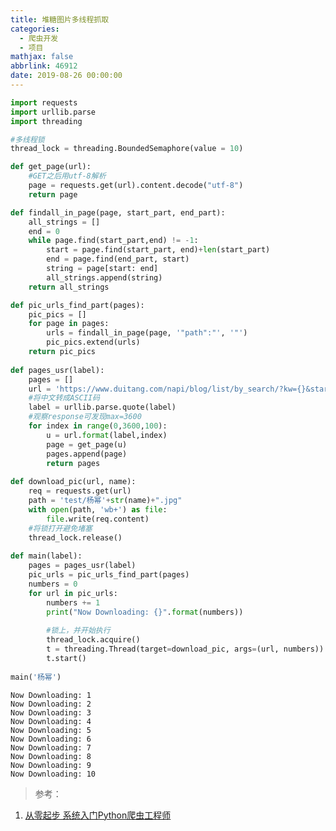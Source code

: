 ```yaml
---
title: 堆糖图片多线程抓取
categories:
  - 爬虫开发
  - 项目
mathjax: false
abbrlink: 46912
date: 2019-08-26 00:00:00
---
```



```python
import requests
import urllib.parse
import threading

#多线程锁
thread_lock = threading.BoundedSemaphore(value = 10)

def get_page(url):
    #GET之后用utf-8解析
    page = requests.get(url).content.decode("utf-8")
    return page

def findall_in_page(page, start_part, end_part):
    all_strings = []
    end = 0
    while page.find(start_part,end) != -1:
        start = page.find(start_part, end)+len(start_part)
        end = page.find(end_part, start)
        string = page[start: end]
        all_strings.append(string)
    return all_strings

def pic_urls_find_part(pages):
    pic_pics = []
    for page in pages:
        urls = findall_in_page(page, '"path":"', '"')
        pic_pics.extend(urls)
    return pic_pics
    
def pages_usr(label):
    pages = []
    url = 'https://www.duitang.com/napi/blog/list/by_search/?kw={}&start={}&limit=1000'
    #将中文转成ASCII码
    label = urllib.parse.quote(label)
    #观察response可发现max=3600
    for index in range(0,3600,100):
        u = url.format(label,index)
        page = get_page(u)
        pages.append(page)
        return pages
        
def download_pic(url, name):
    req = requests.get(url)
    path = 'test/杨幂'+str(name)+".jpg"
    with open(path, 'wb+') as file:
        file.write(req.content)
    #将锁打开避免堵塞
    thread_lock.release()
        
def main(label):
    pages = pages_usr(label)
    pic_urls = pic_urls_find_part(pages)
    numbers = 0
    for url in pic_urls:
        numbers += 1
        print("Now Downloading: {}".format(numbers))
        
        #锁上，并开始执行
        thread_lock.acquire()
        t = threading.Thread(target=download_pic, args=(url, numbers))
        t.start()
        
main('杨幂')
```

    Now Downloading: 1
    Now Downloading: 2
    Now Downloading: 3
    Now Downloading: 4
    Now Downloading: 5
    Now Downloading: 6
    Now Downloading: 7
    Now Downloading: 8
    Now Downloading: 9
    Now Downloading: 10


> 参考：

1. [从零起步 系统入门Python爬虫工程师](https://coding.imooc.com/class/chapter/325.html)
